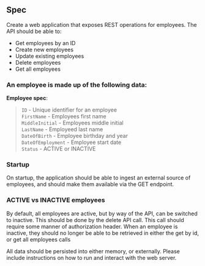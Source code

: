 Spec 
---

Create a web application that exposes REST operations for employees. The API should be able to:

- Get employees by an ID
- Create new employees
- Update existing employees
- Delete employees
- Get all employees

### An employee is made up of the following data:

__Employee spec__:
> `ID` - Unique identifier for an employee  
> `FirstName` - Employees first name  
> `MiddleInitial` - Employees middle initial  
> `LastName` - Employeed last name  
> `DateOfBirth` - Employee birthday and year  
> `DateOfEmployment` - Employee start date  
> `Status` - ACTIVE or INACTIVE  

### Startup

On startup, the application should be able to ingest an external source of employees, and should make them available via the GET endpoint.


### ACTIVE vs INACTIVE employees

By default, all employees are active, but by way of the API, can be switched to inactive. This should be done by the delete API call. This call should require some manner of authorization header.
When an employee is inactive, they should no longer be able to be retrieved in either the get by id, or get all employees calls
 

All data should be persisted into either memory, or externally. Please include instructions on how to run and interact with the web server.
